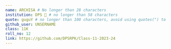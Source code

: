 ```yaml
---
name: ARCHISA # No longer than 28 characters
institution: DPS 🚩 # no longer than 58 characters
quote: guguY # no longer than 100 characters, avoid using quotes(") to guarantee the format remains the same.
github_user: UNSERNAME
class: 11K
roll_no: 12
link: https://github.com/DPSRPK/Class-11-2023-24
---
```


